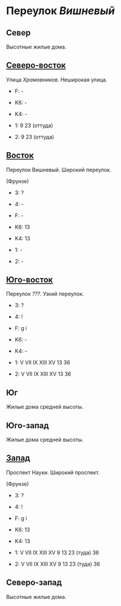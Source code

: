 # Переулок *Вишневый*

## Север

Высотные жилые дома.

## [Северо-восток](./10597097.md)

Улица *Храмовников*.
Неширокая улица.

* F:    -

* K6:   -
* K4:   -
* 1:    9   23 (оттуда)
* 2:    9   23 (оттуда)

## [Восток](./10605105.md)

Переулок Вишневый.
Широкий переулок.

(Фрунзе)

* 3:    ?
* 4:    -
* F:    -

* K6:   13
* K4:   13
* 1:    -
* 2:    -

## [Юго-восток](./10600110.md)

Переулок *???*.
Узкий переулок.

* 3:    ?
* 4:    !
* F:    g   i

* K6:   -
* K4:   -
* 1:    V   VII IX  XIII    XV
        13  36
* 2:    V   VII IX  XIII    XV
        13  36

## Юг

Жилые дома средней высоты.

## Юго-запад

Жилые дома средней высоты.

## [Запад](./10585100.md)

Проспект Науки.
Широкий проспект.

(Фрунзе)

* 3:    ?
* 4:    !
* F:    g   i

* K6:   13
* K4:   13
* 1:    V   VII IX  XIII    XV
        9   13  23 (туда)   36
* 2:    V   VII IX  XIII    XV
        9   13  23 (туда)   36

## Северо-запад

Высотные жилые дома.
